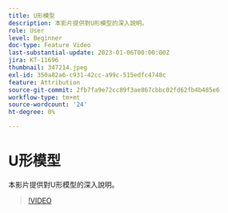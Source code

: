```yaml
---
title: U形模型
description: 本影片提供對U形模型的深入說明。
role: User
level: Beginner
doc-type: Feature Video
last-substantial-update: 2023-01-06T00:00:00Z
jira: KT-11696
thumbnail: 347214.jpeg
exl-id: 350a82a6-c931-42cc-a99c-515edfc4748c
feature: Attribution
source-git-commit: 2fb7fa9e72cc89f3ae867cbbc02fd62fb4b485e6
workflow-type: tm+mt
source-wordcount: '24'
ht-degree: 0%

---
```


# U形模型

本影片提供對U形模型的深入說明。

>[!VIDEO](https://video.tv.adobe.com/v/347214/?quality=12&learn=on)

